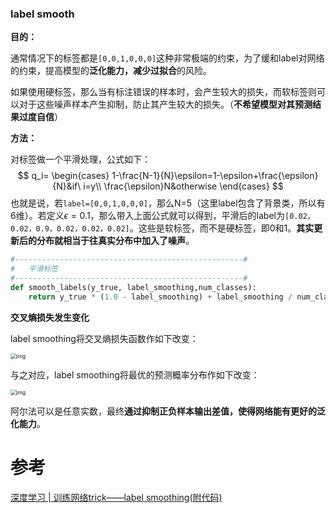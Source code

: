 ### label smooth

**目的：**

通常情况下的标签都是`[0,0,1,0,0,0]`这种非常极端的约束，为了缓和label对网络的约束，提高模型的**泛化能力，减少过拟合**的风险。

如果使用硬标签，那么当有标注错误的样本时，会产生较大的损失，而软标签则可以对于这些噪声样本产生抑制，防止其产生较大的损失。（**不希望模型对其预测结果过度自信**）

**方法：**

对标签做一个平滑处理，公式如下：
$$
q_i=
\begin{cases}
1-\frac{N-1}{N}\epsilon=1-\epsilon+\frac{\epsilon}{N}&if\ i=y\\
\frac{\epsilon}N&otherwise
\end{cases}
$$
也就是说，若`label=[0,0,1,0,0,0]`，那么N=5（这里label包含了背景类，所以有6维）。若定义$\epsilon=0.1$，那么带入上面公式就可以得到，平滑后的label为`[0.02，0.02，0.9，0.02，0.02，0.02]`。这些是软标签，而不是硬标签，即0和1。**其实更新后的分布就相当于往真实分布中加入了噪声**。

```python
#---------------------------------------------------#
#   平滑标签
#---------------------------------------------------#
def smooth_labels(y_true, label_smoothing,num_classes):
    return y_true * (1.0 - label_smoothing) + label_smoothing / num_classes
```



**交叉熵损失发生变化**

label smoothing将交叉熵损失函数作如下改变：

  <img src="https://img-blog.csdnimg.cn/20190128232406554.png" alt="img" style="zoom:60%;" /> 

与之对应，label smoothing将最优的预测概率分布作如下改变：

  <img src="https://img-blog.csdnimg.cn/20190128232827323.png" alt="img" style="zoom:60%;" /> 

阿尔法可以是任意实数，最终**通过抑制正负样本输出差值，使得网络能有更好的泛化能力**。

# 参考

[深度学习 | 训练网络trick——label smoothing(附代码)](https://blog.csdn.net/qiu931110/article/details/86684241)